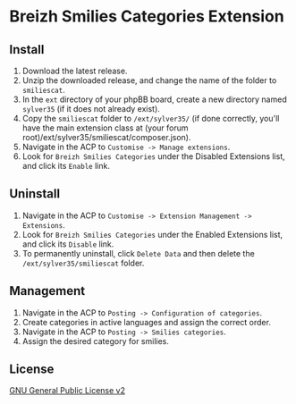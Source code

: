# Breizh Smilies Categories Extension

## Install

1. Download the latest release.
2. Unzip the downloaded release, and change the name of the folder to `smiliescat`.
3. In the `ext` directory of your phpBB board, create a new directory named `sylver35` (if it does not already exist).
4. Copy the `smiliescat` folder to `/ext/sylver35/` (if done correctly, you'll have the main extension class at (your forum root)/ext/sylver35/smiliescat/composer.json).
5. Navigate in the ACP to `Customise -> Manage extensions`.
6. Look for `Breizh Smilies Categories` under the Disabled Extensions list, and click its `Enable` link.

## Uninstall

1. Navigate in the ACP to `Customise -> Extension Management -> Extensions`.
2. Look for `Breizh Smilies Categories` under the Enabled Extensions list, and click its `Disable` link.
3. To permanently uninstall, click `Delete Data` and then delete the `/ext/sylver35/smiliescat` folder.

## Management

1. Navigate in the ACP to `Posting -> Configuration of categories`.
2. Create categories in active languages and assign the correct order.
3. Navigate in the ACP to `Posting -> Smilies categories`.
4. Assign the desired category for smilies.

## License
[GNU General Public License v2](http://opensource.org/licenses/GPL-2.0)
